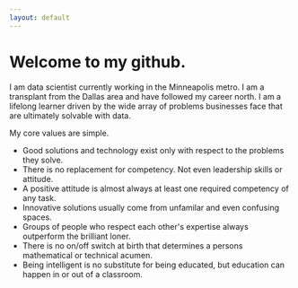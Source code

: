 ```yaml
---
layout: default
---
```


# Welcome to my github.

I am data scientist currently working in the Minneapolis metro. I am a transplant from the Dallas area and have followed my career north. I am a lifelong learner driven by the wide array of problems businesses face that are ultimately solvable with data. 

My core values are simple.

* Good solutions and technology exist only with respect to the problems they solve. 
* There is no replacement for competency. Not even leadership skills or attitude.
* A positive attitude is almost always at least one required competency of any task.
* Innovative solutions usually come from unfamilar and even confusing spaces.
* Groups of people who respect each other's expertise always outperform the brilliant loner.
* There is no on/off switch at birth that determines a persons mathematical or technical acumen.
* Being intelligent is no substitute for being educated, but education can happen in or out of a classroom.
